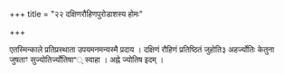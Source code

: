 +++
title = "२२ दक्षिणरौहिणपुरोडाशस्य होमः"

+++

एतस्मिन्काले प्रतिप्रस्थाता उपयमनमन्यस्मै प्रदाय । दक्षिणं रौहिणं प्रतिष्ठितं जुहोति३ अहर्ज्योतिः केतुना जुषताꣳ सुज्योतिर्ज्योतिषाꣲ् स्वाहा । अह्ने ज्योतिष इदम् ।
